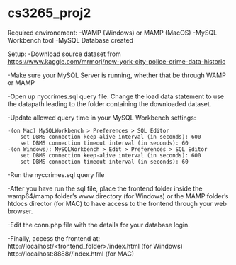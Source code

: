 # cs3265_proj2
Required environement: 
  -WAMP (Windows) or MAMP (MacOS)
  -MySQL Workbench tool
  -MySQL Database created 
  
 Setup:
  -Download source dataset from https://www.kaggle.com/mrmorj/new-york-city-police-crime-data-historic 
  
  -Make sure your MySQL Server is running, whether that be through WAMP or MAMP 
  
  -Open up nyccrimes.sql query file. Change the load data statement to use the datapath leading to the folder containing the downloaded dataset. 
  
  -Update allowed query time in your MySQL Workbench settings:
  
    -(on Mac) MySQLWorkbench > Preferences > SQL Editor
        set DBMS connection keep-alive interval (in seconds): 600
        set DBMS connection timeout interval (in seconds): 60
    -(on Windows): MySQLWorkbench > Edit > Preferences > SQL Editor
        set DBMS connection keep-alive interval (in seconds): 600
        set DBMS connection timeout interval (in seconds): 60
        
-Run the nyccrimes.sql query file

-After you have run the sql file, place the frontend folder inside the wamp64/mamp folder’s www directory (for Windows) or the MAMP folder’s htdocs director (for MAC) to have access to the frontend through your web browser.  

-Edit the conn.php file with the details for your database login. 

-Finally, access the frontend at:
  http://localhost/<frontend_folder>/index.html (for Windows) 
  http://localhost:8888/<frontend folder>/index.html (for MAC) 
